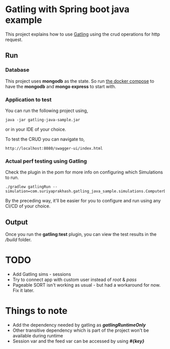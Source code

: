 # Gatling with Spring boot java example 

This project explains how to use [Gatling](https://gatling.io/) using the crud operations for http request.

## Run

### Database 

This project uses **mongodb** as the state. So run [the docker compose]() to have the **mongodb** and **mongo express** 
to start with.

### Application to test

You can run the following project using,
```
java -jar gatling-java-sample.jar
```
or in your IDE of your choice.

To test the CRUD you can navigate to,

```
http://localhost:8080/swagger-ui/index.html
```

### Actual perf testing using Gatling

Check the plugin in the pom for more info on configuring which Simulations to run.

```
./gradlew gatlingRun --simulation=com.suriyaprakhash.gatling_java_sample.simulations.ComputerDatabaseSimulation
```

By the preceding way, it'll be easier for you to configure and run using any CI/CD of your choice.

## Output

Once you run the **gatling:test** plugin, you can view the test results in the */build* folder.


# TODO

- Add Gatling sims - sessions
- Try to connect app with custom user instead of *root* & *pass*
- Pageable SORT isn't working as usual - but had a workaround for now. Fix it later.

# Things to note

- Add the dependency needed by gatling as ***gatlingRuntimeOnly***
- Other transitive dependency which is part of the project won't be available during runtime
- Session var and the feed var can be accessed by using ***#{key}***